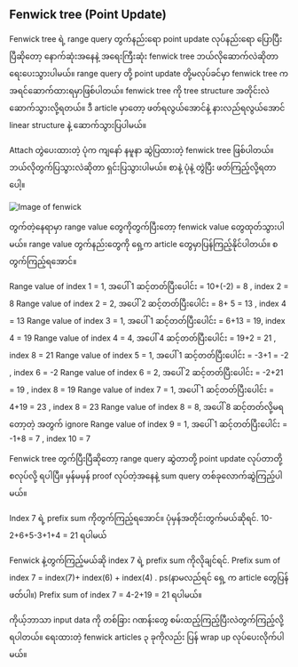 ## Fenwick tree (Point Update)

Fenwick tree ရဲ့ range query တွက်နည်းရော point update လုပ်နည်းရော ပြောပြီးပြီဆိုတော့ နောက်ဆုံးအနေနဲ့ အရေးကြီးဆုံး fenwick tree ဘယ်လိုဆောက်လဲဆိုတာ ရေးပေးသွားပါမယ်။ range query တို့ point update တို့မလုပ်ခင်မှာ fenwick tree က အရင်ဆောက်ထားရမှာဖြစ်ပါတယ်။ fenwick tree ကို tree structure အတိုင်းလဲ ဆောက်သွားလို့ရတယ်။ ဒီ article မှာတော့ ဖတ်ရလွယ်အောင်နဲ့ နားလည်ရလွယ်အောင် linear structure နဲ့ ဆောက်သွားပြပါမယ်။

Attach တွဲပေးထားတဲ့ ပုံက ကျနော် နမူနာ ဆွဲပြထားတဲ့ fenwick tree ဖြစ်ပါတယ်။ ဘယ်လိုတွက်ပြသွားလဲဆိုတာ ရှင်းပြသွားပါမယ်။ စာနဲ့ ပုံနဲ့ တွဲပြီး ဖတ်ကြည့်လို့ရတာပေါ့။

![Image of fenwick](https://raw.githubusercontent.com/HlaingTinHtun/Data-Structure-Algorithm-In-Burmese/master/assets/fenwick(binary%20indexed%20tree)/fenwick%20tree%20construction.png)

တွက်တဲ့နေရာမှာ range value တွေကိုတွက်ပြီးတော့ fenwick value တွေထုတ်သွားပါမယ်။ range value တွက်နည်းတွေကို ရှေ့က article တွေမှာပြန်ကြည့်နိုင်ပါတယ်။ စတွက်ကြည့်ရအောင်။

Range value of index 1 = 1, အပေါ် 1 ဆင့်တတ်ပြီးပေါင်း = 10+(-2) = 8 , index 2 = 8
Range value of index 2 = 2, အပေါ် 2 ဆင့်တတ်ပြီးပေါင်း = 8+ 5 = 13 , index 4 = 13
Range value of index 3 = 1, အပေါ် 1 ဆင့်တတ်ပြီးပေါင်း = 6+13 = 19, index 4 = 19
Range value of index 4 = 4, အပေါ် 4 ဆင့်တတ်ပြီးပေါင်း = 19+2 = 21 , index 8 = 21
Range value of index 5 = 1, အပေါ် 1 ဆင့်တတ်ပြီးပေါင်း = -3+1 = -2 , index 6 = -2
Range value of index 6 = 2, အပေါ် 2 ဆင့်တတ်ပြီးပေါင်း = -2+21 = 19 , index 8 = 19
Range value of index 7 = 1, အပေါ် 1 ဆင့်တတ်ပြီးပေါင်း = 4+19 = 23 , index 8 = 23
Range value of index 8 = 8, အပေါ် 8 ဆင့်တတ်လို့မရတော့တဲ့ အတွက် ignore
Range value of index 9 = 1, အပေါ် 1 ဆင့်တတ်ပြီးပေါင်း = -1+8 = 7 , index 10 = 7

Fenwick tree တွက်ပြီးပြီဆိုတော့ range query ဆွဲတာတို့ point update လုပ်တာတို့ စလုပ်လို့ ရပါပြီ။ မှန်မမှန် proof လုပ်တဲ့အနေနဲ့ sum query တစ်ခုလောက်ဆွဲကြည့်ပါမယ်။

Index 7 ရဲ့ prefix sum ကိုတွက်ကြည့်ရအောင်။ ပုံမှန်အတိုင်းတွက်မယ်ဆိုရင်.
10-2+6+5-3+1+4 = 21 ရပါမယ်

Fenwick နဲ့တွက်ကြည့်မယ်ဆို index 7 ရဲ့ prefix sum ကိုလိုချင်ရင်.
Prefix sum of index 7 = index(7)+ index(6) + index(4) . ps(နာမလည်ရင် ရှေ့ က article တွေပြန်ဖတ်ပါ။)
Prefix sum of index 7 = 4-2+19 = 21 ရပါမယ်။

ကိုယ့်ဘာသာ input data ကို တစ်ခြား ဂဏန်းတွေ စမ်းထည့်ကြည့်ပြီးလဲတွက်ကြည့်လို့ရပါတယ်။ ရေးထားတဲ့ fenwick articles ၃ ခုကိုလည်း ပြန် wrap up လုပ်ပေးလိုက်ပါမယ်။
